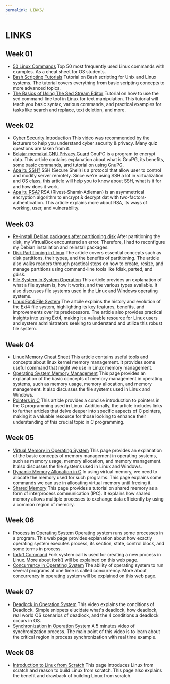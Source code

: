 ```yaml
---
permalink: LINKS/
---
```

# LINKS
## Week 01
* [50 Linux Commands](https://www.javatpoint.com/linux-commands) 
  Top 50 most frequently used Linux commands with examples. As a cheat sheet for OS students.
* [Bash Scripting Tutorials](https://www.learnshell.org/) 
  Tutorial on Bash scripting for Unix and Linux systems. The tutorial covers everything from basic scripting concepts to more advanced topics.
* [The Basics of Using The Sed Stream Editor](https://www.digitalocean.com/community/tutorials/the-basics-of-using-the-sed-stream-editor-to-manipulate-text-in-linux) 
  Tutorial on how to use the sed command-line tool in Linux for text manipulation. This tutorial will teach you basic syntax, various commands, and practical examples for tasks like search and replace, text deletion, and more.
## Week 02
* [Cyber Security Introduction](https://youtu.be/rcDO8km6R6c?si=9Y9HwO3KWXC5NPyp)
  This video was recommended by the lecturers to help you understand cyber security & privacy. Many quiz questions are taken from it.
* [Belajar memakai GNU Privacy Guard](https://medium.com/kode-dan-kodean/belajar-memakai-gnu-privacy-guard-gnupg-gpg-3944e19dba91)
  GnuPG is a program to encrypt data. This article contains explanation about what is GnuPG, its benefits, some basic commands, and tutorial on using GnuPG.
* [Apa itu SSH?](https://www.biznetgio.com/en/news/apa-itu-ssh-pengertian-fungsi-dan-cara-kerjanya)
  SSH (Secure Shell) is a protocol that allow user to control and modify server remotely. Since we're using SSH a lot in virtualization and OS class, this article will help you to know about SSH, what is it for and how does it work. 
* [Apa itu RSA?](https://www.encryptionconsulting.com/education-center/what-is-rsa/)
  RSA (Rivest-Shamir-Adleman) is an asymmetrical encryption algorithm to encrypt & decrypt dat with two-factors-authentication. This article explains more about RSA, its ways of working, user, and vulnerability.
## Week 03
* [Re-install Debian packages after partitioning disk](https://osp4diss.vlsm.org/osp-103.html) After partitioning the disk, my VirtualBox encountered an error. Therefore, I had to reconfigure my Debian installation and reinstall packages.
* [Disk Partitioning in Linux](https://www.geeksforgeeks.org/disk-partitioning-in-linux/) The article covers essential concepts such as disk partitions, their types, and the benefits of partitioning. The article also walks readers through practical steps on how to create, resize, and manage partitions using command-line tools like fdisk, parted, and gdisk.
* [File System in System Operation](https://www.geeksforgeeks.org/file-systems-in-operating-system/) This article provides an explanation of what a file system is, how it works, and the various types available. It also discusses file systems used in the Linux and Windows operating systems.
* [Linux Ext4 File System](https://opensource.com/article/17/5/introduction-ext4-filesystem) The artcile explains the history and evolution of the Ext4 file system, highlighting its key features, benefits, and improvements over its predecessors. The article also provides practical insights into using Ext4, making it a valuable resource for Linux users and system administrators seeking to understand and utilize this robust file system.
## Week 04
* [Linux Memory Cheat Sheet](https://gabrio-tognozzi.medium.com/linux-memory-cheat-sheet-2c7454aa1e29) This article contains useful tools and concepts about linux kernel memory management. It provides some useful command that might we use in Linux memory management.
* [Operating System Memory Management](https://www.tutorialspoint.com/operating_system/os_memory_management.htm) This page provides an explanation of the basic concepts of memory management in operating systems, such as memory usage, memory allocation, and memory management. It also discusses the file systems used in Linux and Windows.
* [Pointers in C](https://linuxhint.com/use-pointers-c/) This article provides a concise introduction to pointers in the C programming used in Linux. Additionally, the article includes links to further articles that delve deeper into specific aspects of C pointers, making it a valuable resource for those looking to enhance their understanding of this crucial topic in C programming.
## Week 05
* [Virtual Memory in Operating System](https://www.guru99.com/virtual-memory-in-operating-system.html) This page provides an explanation of the basic concepts of memory management in operating systems, such as memory usage, memory allocation, and memory management. It also discusses the file systems used in Linux and Windows.
* [Dynamic Memory Allocation in C](https://www.geeksforgeeks.org/dynamic-memory-allocation-in-c-using-malloc-calloc-free-and-realloc/) In using virtual memory, we need to allocate the memory used for such programs. This page explains some commands we can use in allocating virtual memory until freeing it.
* [Shared Memory](https://www.tutorialspoint.com/inter_process_communication/inter_process_communication_shared_memory.htm) This page provides a tutorial on shared memory as a form of interprocess communication (IPC). It explains how shared memory allows multiple processes to exchange data efficiently by using a common region of memory.
## Week 06
* [Process in Operating System](https://www.studytonight.com/operating-system/operating-system-processes) Operating system runs some processes in a program. This web page provides explanation about how exactly operating system executes process, its section, state, control block, and some terms in process.
* [fork() Command](https://www.geeksforgeeks.org/fork-system-call/) Fork system call is used for creating a new process in Linux. More about fork() will be explained on this web page.
* [Concurrency in Operating System](https://www.geeksforgeeks.org/concurrency-in-operating-system/) The ability of operating system to run several programs at one time is called concurrency. More about concurrency in operating system will be explained on this web page.
## Week 07
* [Deadlock in Operation System](https://www.youtube.com/watch?v=UVo9mGARkhQ) This video explains the conditions of Deadlock. Simple snippets elucidate what's deadlock, how deadlock, real world OS scenarios of deadlock, and the 4 conditions a deadlock occurs in OS.
* [Synchronization in Operation System](https://www.youtube.com/watch?v=eKKc0d7kzww) A 5 minutes video of synchronization process. The main point of this video is to learn about the critical region in process synchronization with real time example.
## Week 08
* [Introduction to Linux from Scratch](http://www.linuxfromscratch.org/lfs/introduction.html) This page introduces Linux from scratch and reason to build Linux from scratch. This page also explains the benefit and drawback of building Linux from scratch.

